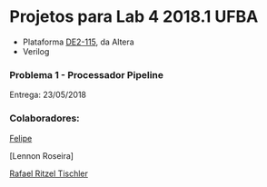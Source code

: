 # Projetos para Lab 4 2018.1 UFBA
- Plataforma [DE2-115](http://www.terasic.com.tw/cgi-bin/page/archive.pl?Language=English&CategoryNo=163&No=502&PartNo=1), da Altera
- Verilog
### Problema 1 - Processador Pipeline
Entrega: 23/05/2018

### Colaboradores:
[Felipe](https://github.com/Toxad)

[Lennon Roseira]

[Rafael Ritzel Tischler](https://github.com/rrtischler)
